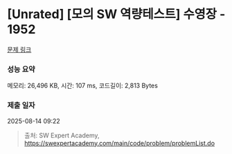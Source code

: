 # [Unrated] [모의 SW 역량테스트] 수영장 - 1952 

[문제 링크](https://swexpertacademy.com/main/code/problem/problemDetail.do?contestProbId=AV5PpFQaAQMDFAUq) 

### 성능 요약

메모리: 26,496 KB, 시간: 107 ms, 코드길이: 2,813 Bytes

### 제출 일자

2025-08-14 09:22



> 출처: SW Expert Academy, https://swexpertacademy.com/main/code/problem/problemList.do